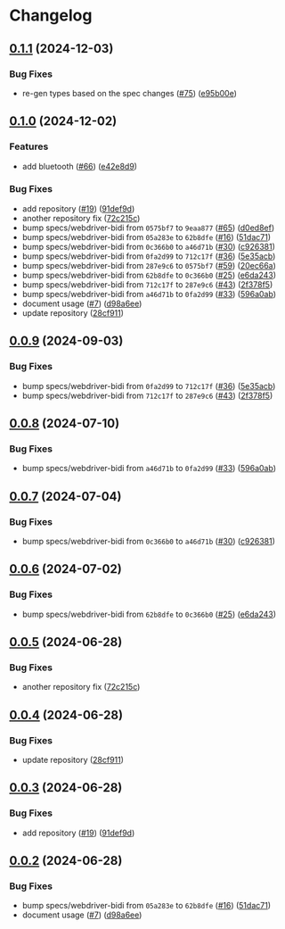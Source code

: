 # Changelog

## [0.1.1](https://github.com/GoogleChromeLabs/webdriver-bidi-protocol/compare/webdriver-bidi-protocol-v0.1.0...webdriver-bidi-protocol-v0.1.1) (2024-12-03)


### Bug Fixes

* re-gen types based on the spec changes ([#75](https://github.com/GoogleChromeLabs/webdriver-bidi-protocol/issues/75)) ([e95b00e](https://github.com/GoogleChromeLabs/webdriver-bidi-protocol/commit/e95b00e96333781b8843325d928e75f49768f06f))

## [0.1.0](https://github.com/GoogleChromeLabs/webdriver-bidi-protocol/compare/webdriver-bidi-protocol-v0.0.9...webdriver-bidi-protocol-v0.1.0) (2024-12-02)


### Features

* add bluetooth ([#66](https://github.com/GoogleChromeLabs/webdriver-bidi-protocol/issues/66)) ([e42e8d9](https://github.com/GoogleChromeLabs/webdriver-bidi-protocol/commit/e42e8d9896540020955d81b08066bdf92ed16602))


### Bug Fixes

* add repository ([#19](https://github.com/GoogleChromeLabs/webdriver-bidi-protocol/issues/19)) ([91def9d](https://github.com/GoogleChromeLabs/webdriver-bidi-protocol/commit/91def9dd0baeab3476e7154676e40d5a709da2c3))
* another repository fix ([72c215c](https://github.com/GoogleChromeLabs/webdriver-bidi-protocol/commit/72c215cbcf76c97317deff925d1ff73732ed5bab))
* bump specs/webdriver-bidi from `0575bf7` to `9eaa877` ([#65](https://github.com/GoogleChromeLabs/webdriver-bidi-protocol/issues/65)) ([d0ed8ef](https://github.com/GoogleChromeLabs/webdriver-bidi-protocol/commit/d0ed8ef0254fb7786b5e2cd7b716aa772cc49fcd))
* bump specs/webdriver-bidi from `05a283e` to `62b8dfe` ([#16](https://github.com/GoogleChromeLabs/webdriver-bidi-protocol/issues/16)) ([51dac71](https://github.com/GoogleChromeLabs/webdriver-bidi-protocol/commit/51dac71ca4ea2e4e85eee7ba82a6a8ac7ff584a4))
* bump specs/webdriver-bidi from `0c366b0` to `a46d71b` ([#30](https://github.com/GoogleChromeLabs/webdriver-bidi-protocol/issues/30)) ([c926381](https://github.com/GoogleChromeLabs/webdriver-bidi-protocol/commit/c92638156ca8cbe36e2485fde2c3eca4b6d14cd7))
* bump specs/webdriver-bidi from `0fa2d99` to `712c17f` ([#36](https://github.com/GoogleChromeLabs/webdriver-bidi-protocol/issues/36)) ([5e35acb](https://github.com/GoogleChromeLabs/webdriver-bidi-protocol/commit/5e35acb0af5663fdace139da9648a298adf4b863))
* bump specs/webdriver-bidi from `287e9c6` to `0575bf7` ([#59](https://github.com/GoogleChromeLabs/webdriver-bidi-protocol/issues/59)) ([20ec66a](https://github.com/GoogleChromeLabs/webdriver-bidi-protocol/commit/20ec66ae46acdb49211991f603826bfbab0c0762))
* bump specs/webdriver-bidi from `62b8dfe` to `0c366b0` ([#25](https://github.com/GoogleChromeLabs/webdriver-bidi-protocol/issues/25)) ([e6da243](https://github.com/GoogleChromeLabs/webdriver-bidi-protocol/commit/e6da2439e38f2c403319ce1dbed16c9b8029667d))
* bump specs/webdriver-bidi from `712c17f` to `287e9c6` ([#43](https://github.com/GoogleChromeLabs/webdriver-bidi-protocol/issues/43)) ([2f378f5](https://github.com/GoogleChromeLabs/webdriver-bidi-protocol/commit/2f378f5890cbfec58e62f466b73fda0523083216))
* bump specs/webdriver-bidi from `a46d71b` to `0fa2d99` ([#33](https://github.com/GoogleChromeLabs/webdriver-bidi-protocol/issues/33)) ([596a0ab](https://github.com/GoogleChromeLabs/webdriver-bidi-protocol/commit/596a0ab776e061bccbc67a4fc38db4d5cce84643))
* document usage ([#7](https://github.com/GoogleChromeLabs/webdriver-bidi-protocol/issues/7)) ([d98a6ee](https://github.com/GoogleChromeLabs/webdriver-bidi-protocol/commit/d98a6ee23cbaa943440e2b40831a0c56aa0d6c18))
* update repository ([28cf911](https://github.com/GoogleChromeLabs/webdriver-bidi-protocol/commit/28cf911e59ad5b177df47d04fc012d8c9cfe7fde))

## [0.0.9](https://github.com/GoogleChromeLabs/webdriver-bidi-protocol/compare/webdriver-bidi-protocol-v0.0.8...webdriver-bidi-protocol-v0.0.9) (2024-09-03)


### Bug Fixes

* bump specs/webdriver-bidi from `0fa2d99` to `712c17f` ([#36](https://github.com/GoogleChromeLabs/webdriver-bidi-protocol/issues/36)) ([5e35acb](https://github.com/GoogleChromeLabs/webdriver-bidi-protocol/commit/5e35acb0af5663fdace139da9648a298adf4b863))
* bump specs/webdriver-bidi from `712c17f` to `287e9c6` ([#43](https://github.com/GoogleChromeLabs/webdriver-bidi-protocol/issues/43)) ([2f378f5](https://github.com/GoogleChromeLabs/webdriver-bidi-protocol/commit/2f378f5890cbfec58e62f466b73fda0523083216))

## [0.0.8](https://github.com/GoogleChromeLabs/webdriver-bidi-protocol/compare/webdriver-bidi-protocol-v0.0.7...webdriver-bidi-protocol-v0.0.8) (2024-07-10)


### Bug Fixes

* bump specs/webdriver-bidi from `a46d71b` to `0fa2d99` ([#33](https://github.com/GoogleChromeLabs/webdriver-bidi-protocol/issues/33)) ([596a0ab](https://github.com/GoogleChromeLabs/webdriver-bidi-protocol/commit/596a0ab776e061bccbc67a4fc38db4d5cce84643))

## [0.0.7](https://github.com/GoogleChromeLabs/webdriver-bidi-protocol/compare/webdriver-bidi-protocol-v0.0.6...webdriver-bidi-protocol-v0.0.7) (2024-07-04)


### Bug Fixes

* bump specs/webdriver-bidi from `0c366b0` to `a46d71b` ([#30](https://github.com/GoogleChromeLabs/webdriver-bidi-protocol/issues/30)) ([c926381](https://github.com/GoogleChromeLabs/webdriver-bidi-protocol/commit/c92638156ca8cbe36e2485fde2c3eca4b6d14cd7))

## [0.0.6](https://github.com/GoogleChromeLabs/webdriver-bidi-protocol/compare/webdriver-bidi-protocol-v0.0.5...webdriver-bidi-protocol-v0.0.6) (2024-07-02)


### Bug Fixes

* bump specs/webdriver-bidi from `62b8dfe` to `0c366b0` ([#25](https://github.com/GoogleChromeLabs/webdriver-bidi-protocol/issues/25)) ([e6da243](https://github.com/GoogleChromeLabs/webdriver-bidi-protocol/commit/e6da2439e38f2c403319ce1dbed16c9b8029667d))

## [0.0.5](https://github.com/GoogleChromeLabs/webdriver-bidi-protocol/compare/webdriver-bidi-protocol-v0.0.4...webdriver-bidi-protocol-v0.0.5) (2024-06-28)


### Bug Fixes

* another repository fix ([72c215c](https://github.com/GoogleChromeLabs/webdriver-bidi-protocol/commit/72c215cbcf76c97317deff925d1ff73732ed5bab))

## [0.0.4](https://github.com/GoogleChromeLabs/webdriver-bidi-protocol/compare/webdriver-bidi-protocol-v0.0.3...webdriver-bidi-protocol-v0.0.4) (2024-06-28)


### Bug Fixes

* update repository ([28cf911](https://github.com/GoogleChromeLabs/webdriver-bidi-protocol/commit/28cf911e59ad5b177df47d04fc012d8c9cfe7fde))

## [0.0.3](https://github.com/GoogleChromeLabs/webdriver-bidi-protocol/compare/webdriver-bidi-protocol-v0.0.2...webdriver-bidi-protocol-v0.0.3) (2024-06-28)


### Bug Fixes

* add repository ([#19](https://github.com/GoogleChromeLabs/webdriver-bidi-protocol/issues/19)) ([91def9d](https://github.com/GoogleChromeLabs/webdriver-bidi-protocol/commit/91def9dd0baeab3476e7154676e40d5a709da2c3))

## [0.0.2](https://github.com/GoogleChromeLabs/webdriver-bidi-protocol/compare/webdriver-bidi-protocol-v0.0.1...webdriver-bidi-protocol-v0.0.2) (2024-06-28)


### Bug Fixes

* bump specs/webdriver-bidi from `05a283e` to `62b8dfe` ([#16](https://github.com/GoogleChromeLabs/webdriver-bidi-protocol/issues/16)) ([51dac71](https://github.com/GoogleChromeLabs/webdriver-bidi-protocol/commit/51dac71ca4ea2e4e85eee7ba82a6a8ac7ff584a4))
* document usage ([#7](https://github.com/GoogleChromeLabs/webdriver-bidi-protocol/issues/7)) ([d98a6ee](https://github.com/GoogleChromeLabs/webdriver-bidi-protocol/commit/d98a6ee23cbaa943440e2b40831a0c56aa0d6c18))
